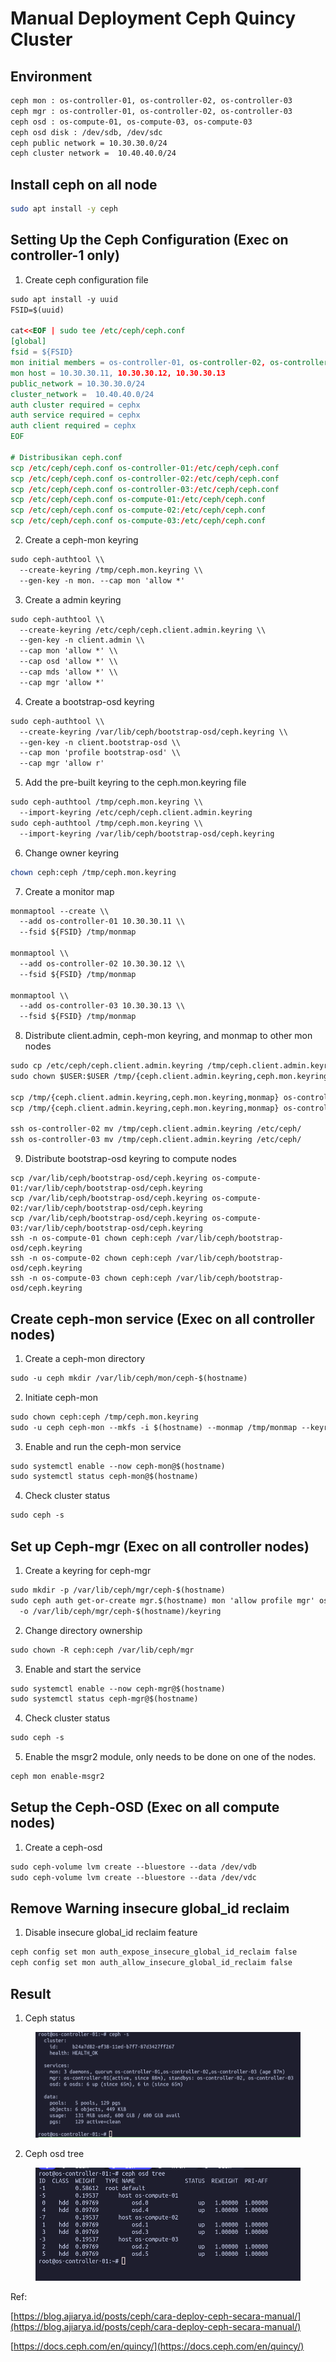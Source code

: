 # Manual Deployment Ceph Quincy Cluster

## Environment

```html
ceph mon : os-controller-01, os-controller-02, os-controller-03
ceph mgr : os-controller-01, os-controller-02, os-controller-03
ceph osd : os-compute-01, os-compute-03, os-compute-03
ceph osd disk : /dev/sdb, /dev/sdc
ceph public network = 10.30.30.0/24
ceph cluster network =  10.40.40.0/24
```

## Install ceph on all node

```bash
sudo apt install -y ceph
```

## Setting Up the Ceph Configuration **(Exec on controller-1 only)**

1. Create ceph configuration file

```html
sudo apt install -y uuid
FSID=$(uuid)
	
cat<<EOF | sudo tee /etc/ceph/ceph.conf
[global]
fsid = ${FSID}
mon initial members = os-controller-01, os-controller-02, os-controller-03
mon host = 10.30.30.11, 10.30.30.12, 10.30.30.13
public_network = 10.30.30.0/24
cluster_network =  10.40.40.0/24
auth cluster required = cephx
auth service required = cephx
auth client required = cephx
EOF
	
# Distribusikan ceph.conf
scp /etc/ceph/ceph.conf os-controller-01:/etc/ceph/ceph.conf
scp /etc/ceph/ceph.conf os-controller-02:/etc/ceph/ceph.conf
scp /etc/ceph/ceph.conf os-controller-03:/etc/ceph/ceph.conf
scp /etc/ceph/ceph.conf os-compute-01:/etc/ceph/ceph.conf
scp /etc/ceph/ceph.conf os-compute-02:/etc/ceph/ceph.conf
scp /etc/ceph/ceph.conf os-compute-03:/etc/ceph/ceph.conf
```

2. Create a ceph-mon keyring

```html
sudo ceph-authtool \\
  --create-keyring /tmp/ceph.mon.keyring \\
  --gen-key -n mon. --cap mon 'allow *'
```

3. Create a admin keyring

```html
sudo ceph-authtool \\
  --create-keyring /etc/ceph/ceph.client.admin.keyring \\
  --gen-key -n client.admin \\
  --cap mon 'allow *' \\
  --cap osd 'allow *' \\
  --cap mds 'allow *' \\
  --cap mgr 'allow *'
```

4. Create a bootstrap-osd keyring

```html
sudo ceph-authtool \\
  --create-keyring /var/lib/ceph/bootstrap-osd/ceph.keyring \\
  --gen-key -n client.bootstrap-osd \\
  --cap mon 'profile bootstrap-osd' \\
  --cap mgr 'allow r'
```

5. Add the pre-built keyring to the ceph.mon.keyring file

```html
sudo ceph-authtool /tmp/ceph.mon.keyring \\
  --import-keyring /etc/ceph/ceph.client.admin.keyring
sudo ceph-authtool /tmp/ceph.mon.keyring \\
  --import-keyring /var/lib/ceph/bootstrap-osd/ceph.keyring
```

6. Change owner keyring

```bash
chown ceph:ceph /tmp/ceph.mon.keyring
```

7. Create a monitor map

```html
monmaptool --create \\
  --add os-controller-01 10.30.30.11 \\
  --fsid ${FSID} /tmp/monmap

monmaptool \\
  --add os-controller-02 10.30.30.12 \\
  --fsid ${FSID} /tmp/monmap

monmaptool \\
  --add os-controller-03 10.30.30.13 \\
  --fsid ${FSID} /tmp/monmap
```

8. Distribute client.admin, ceph-mon keyring, and monmap to other mon nodes

```html
sudo cp /etc/ceph/ceph.client.admin.keyring /tmp/ceph.client.admin.keyring
sudo chown $USER:$USER /tmp/{ceph.client.admin.keyring,ceph.mon.keyring,monmap}

scp /tmp/{ceph.client.admin.keyring,ceph.mon.keyring,monmap} os-controller-02:/tmp
scp /tmp/{ceph.client.admin.keyring,ceph.mon.keyring,monmap} os-controller-03:/tmp

ssh os-controller-02 mv /tmp/ceph.client.admin.keyring /etc/ceph/
ssh os-controller-03 mv /tmp/ceph.client.admin.keyring /etc/ceph/
```

9. Distribute bootstrap-osd keyring to compute nodes

```
scp /var/lib/ceph/bootstrap-osd/ceph.keyring os-compute-01:/var/lib/ceph/bootstrap-osd/ceph.keyring 
scp /var/lib/ceph/bootstrap-osd/ceph.keyring os-compute-02:/var/lib/ceph/bootstrap-osd/ceph.keyring 
scp /var/lib/ceph/bootstrap-osd/ceph.keyring os-compute-03:/var/lib/ceph/bootstrap-osd/ceph.keyring 
ssh -n os-compute-01 chown ceph:ceph /var/lib/ceph/bootstrap-osd/ceph.keyring
ssh -n os-compute-02 chown ceph:ceph /var/lib/ceph/bootstrap-osd/ceph.keyring
ssh -n os-compute-03 chown ceph:ceph /var/lib/ceph/bootstrap-osd/ceph.keyring
```

## Create ceph-mon service (Exec on all controller nodes)

1. Create a ceph-mon directory

```html
sudo -u ceph mkdir /var/lib/ceph/mon/ceph-$(hostname)
```

2. Initiate ceph-mon

```html
sudo chown ceph:ceph /tmp/ceph.mon.keyring
sudo -u ceph ceph-mon --mkfs -i $(hostname) --monmap /tmp/monmap --keyring /tmp/ceph.mon.keyring
```

3. Enable and run the ceph-mon service

```html
sudo systemctl enable --now ceph-mon@$(hostname)
sudo systemctl status ceph-mon@$(hostname)
```

4. Check cluster status

```html
sudo ceph -s
```

## Set up Ceph-mgr (Exec on all controller nodes)

1. Create a keyring for ceph-mgr

```html
sudo mkdir -p /var/lib/ceph/mgr/ceph-$(hostname)
sudo ceph auth get-or-create mgr.$(hostname) mon 'allow profile mgr' osd 'allow *' mds 'allow *' \\
  -o /var/lib/ceph/mgr/ceph-$(hostname)/keyring
```

2. Change directory ownership

```html
sudo chown -R ceph:ceph /var/lib/ceph/mgr
```

3. Enable and start the service

```html
sudo systemctl enable --now ceph-mgr@$(hostname)
sudo systemctl status ceph-mgr@$(hostname)
```

4. Check cluster status

```html
sudo ceph -s
```

5. Enable the msgr2 module, only needs to be done on one of the nodes.

```html
ceph mon enable-msgr2
```

## Setup the Ceph-OSD (Exec on all compute nodes)

1. Create a ceph-osd

```html
sudo ceph-volume lvm create --bluestore --data /dev/vdb
sudo ceph-volume lvm create --bluestore --data /dev/vdc
```

## **Remove W**arning insecure global\_id reclaim

1. Disable insecure global\_id reclaim feature

```html
ceph config set mon auth_expose_insecure_global_id_reclaim false
ceph config set mon auth_allow_insecure_global_id_reclaim false
```

## Result

1. Ceph status

<figure><img src="../.gitbook/assets/ceph-status.png" alt=""><figcaption></figcaption></figure>

2. Ceph osd tree

<figure><img src="../.gitbook/assets/ceph-osd tree.png" alt=""><figcaption></figcaption></figure>

Ref:

[https://blog.ajiarya.id/posts/ceph/cara-deploy-ceph-secara-manual/](https://blog.ajiarya.id/posts/ceph/cara-deploy-ceph-secara-manual/)

[https://docs.ceph.com/en/quincy/](https://docs.ceph.com/en/quincy/)
